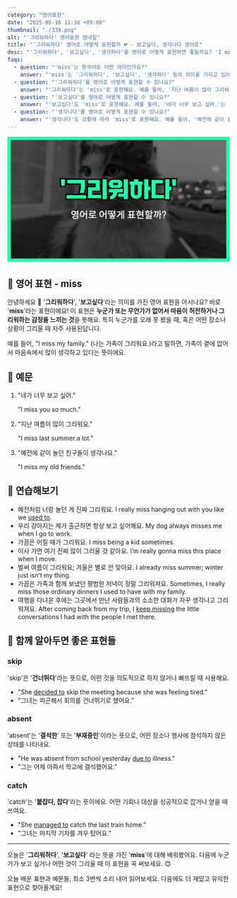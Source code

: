 ```yaml
---
category: "영어표현"
date: "2025-05-16 11:38 +09:00"
thumbnail: "./339.png"
alt: "'그리워하다' 영어표현 썸네일"
title: "'그리워하다' 영어로 어떻게 표현할까 💔 - 보고싶다, 생각나다 영어로"
desc: "'그리워하다', '보고싶다', '생각하다'를 영어로 어떻게 표현하면 좋을까요? 'I miss you so much.', '지난 여름이 많이 그리워요.', '예전에 같이 놀던 친구들이 생각나요.' 등을 영어로 표현하는 법을 배워봅시다. 다양한 예문을 통해서 연습하고 본인의 표현으로 만들어 보세요."
faqs:
  - question: "'miss'는 한국어로 어떤 의미인가요?"
    answer: "'miss'는 '그리워하다', '보고싶다', '생각하다' 등의 의미를 가지고 있어요. 누군가 또는 무언가가 없어서 마음이 허전하거나 아쉬운 감정을 표현할 때 사용해요."
  - question: "'그리워하다'를 영어로 어떻게 표현할 수 있나요?"
    answer: "'그리워하다'는 'miss'로 표현해요. 예를 들어, '지난 여름이 많이 그리워요.'는 'I miss last summer a lot.'로 말할 수 있어요."
  - question: "'보고싶다'를 영어로 어떻게 표현할 수 있나요?"
    answer: "'보고싶다'도 'miss'로 표현해요. 예를 들어, '네가 너무 보고 싶어.'는 'I miss you so much.'라고 할 수 있어요."
  - question: "'생각나다'를 영어로 어떻게 표현할 수 있나요?"
    answer: "'생각나다'도 상황에 따라 'miss'로 표현해요. 예를 들어, '예전에 같이 놀던 친구들이 생각나요.'는 'I miss my old friends.'로 표현할 수 있어요."
---
```


!['그리워하다' 영어표현 썸네일](./339.png)

## 🌟 영어 표현 - miss

안녕하세요 👋 '**그리워하다**', '**보고싶다**'라는 의미를 가진 영어 표현을 아시나요? 바로 '**miss**'라는 표현이에요! 이 표현은 **누군가 또는 무언가가 없어서 마음이 허전하거나 그리워하는 감정을 느끼는 것**을 뜻해요. 특히 누군가를 오래 못 봤을 때, 혹은 어떤 장소나 상황이 그리울 때 자주 사용된답니다.

예를 들어, "I miss my family." (나는 가족이 그리워요.)라고 말하면, 가족이 곁에 없어서 마음속에서 많이 생각하고 있다는 뜻이에요.

## 📖 예문

1. "네가 너무 보고 싶어."

   "I miss you so much."

2. "지난 여름이 많이 그리워요."

   "I miss last summer a lot."

3. "예전에 같이 놀던 친구들이 생각나요."

   "I miss my old friends."

## 💬 연습해보기

<ul data-interactive-list>
  <li data-interactive-item>
    <span data-toggler>예전처럼 너랑 놀던 게 진짜 그리워요.</span>
    <span data-answer>I really miss hanging out with you like we <a href="/blog/in-english/143.used-to/">used to</a>.</span>
  </li>
  <li data-interactive-item>
    <span data-toggler>우리 강아지는 제가 출근하면 항상 보고 싶어해요.</span>
    <span data-answer>My dog always misses me when I go to work.</span>
  </li>
  <li data-interactive-item>
    <span data-toggler>가끔은 어릴 때가 그리워요.</span>
    <span data-answer>I miss being a kid sometimes.</span>
  </li>
  <li data-interactive-item>
    <span data-toggler>이사 가면 여기 진짜 많이 그리울 것 같아요.</span>
    <span data-answer>I’m really gonna miss this place when I move.</span>
  </li>
  <li data-interactive-item>
    <span data-toggler>벌써 여름이 그리워요; 겨울은 별로 안 맞아요.</span>
    <span data-answer>I already miss summer; winter just isn’t my thing.</span>
  </li>
  <li data-interactive-item>
    <span data-toggler>가끔은 가족과 함께 보냈던 평범한 저녁이 정말 그리워져요.</span>
    <span data-answer>Sometimes, I really miss those ordinary dinners I used to have with my family.</span>
  </li>
  <li data-interactive-item>
    <span data-toggler>여행을 다녀온 후에는 그곳에서 만난 사람들과의 소소한 대화가 자꾸 생각나고 그리워져요.</span>
    <span data-answer>After coming back from my trip, I <a href="/blog/in-english/291.keep-ing/">keep missing</a> the little conversations I had with the people I met there.</span>
  </li>
</ul>

## 🤝 함께 알아두면 좋은 표현들

### skip

'skip'은 '**건너뛰다**'라는 뜻으로, 어떤 것을 의도적으로 하지 않거나 빠뜨릴 때 사용해요.

- "She [decided to](/blog/in-english/062.decide-to/) skip the meeting because she was feeling tired."
- "그녀는 피곤해서 회의를 건너뛰기로 했어요."

### absent

'absent'는 '**결석한**' 또는 '**부재중인**'이라는 뜻으로, 어떤 장소나 행사에 참석하지 않은 상태를 나타내요.

- "He was absent from school yesterday [due to](/blog/in-english/335.due-to/) illness."
- "그는 어제 아파서 학교에 결석했어요."

### catch

'catch'는 '**붙잡다, 잡다**'라는 뜻이에요. 어떤 기회나 대상을 성공적으로 잡거나 얻을 때 쓰여요.

- "She [managed to](/blog/in-english/175.manage-to/) catch the last train home."
- "그녀는 마지막 기차를 겨우 탔어요."

---

오늘은 '**그리워하다**', '**보고싶다**' 라는 뜻을 가진 '**miss**'에 대해 배워봤어요. 다음에 누군가가 보고 싶거나 어떤 것이 그리울 때 이 표현을 꼭 써보세요. 😊

오늘 배운 표현과 예문들, 최소 3번씩 소리 내어 읽어보세요. 다음에도 더 재밌고 유익한 표현으로 찾아올게요!
